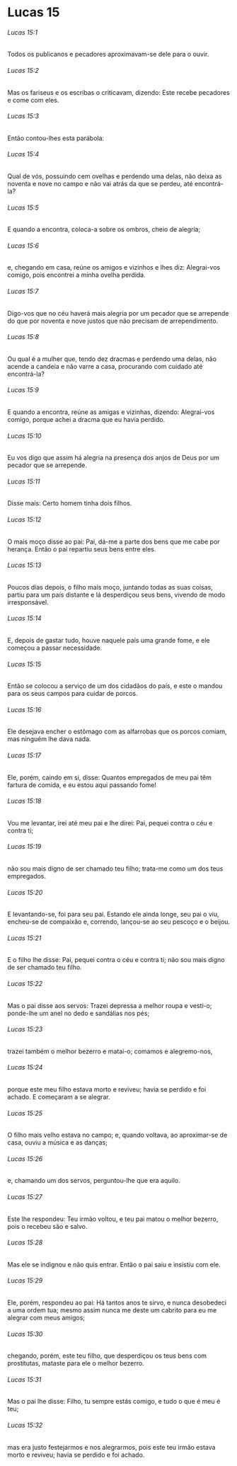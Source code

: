 # Lucas 15

###### Lucas 15:1

Todos os publicanos e pecadores aproximavam-se dele para o ouvir.

###### Lucas 15:2

Mas os fariseus e os escribas o criticavam, dizendo: Este recebe pecadores e come com eles.

###### Lucas 15:3

Então contou-lhes esta parábola:

###### Lucas 15:4

Qual de vós, possuindo cem ovelhas e perdendo uma delas, não deixa as noventa e nove no campo e não vai atrás da que se perdeu, até encontrá-la?

###### Lucas 15:5

E quando a encontra, coloca-a sobre os ombros, cheio de alegria;

###### Lucas 15:6

e, chegando em casa, reúne os amigos e vizinhos e lhes diz: Alegrai-vos comigo, pois encontrei a minha ovelha perdida.

###### Lucas 15:7

Digo-vos que no céu haverá mais alegria por um pecador que se arrepende do que por noventa e nove justos que não precisam de arrependimento.

###### Lucas 15:8

Ou qual é a mulher que, tendo dez dracmas e perdendo uma delas, não acende a candeia e não varre a casa, procurando com cuidado até encontrá-la?

###### Lucas 15:9

E quando a encontra, reúne as amigas e vizinhas, dizendo: Alegrai-vos comigo, porque achei a dracma que eu havia perdido.

###### Lucas 15:10

Eu vos digo que assim há alegria na presença dos anjos de Deus por um pecador que se arrepende.

###### Lucas 15:11

Disse mais: Certo homem tinha dois filhos.

###### Lucas 15:12

O mais moço disse ao pai: Pai, dá-me a parte dos bens que me cabe por herança. Então o pai repartiu seus bens entre eles.

###### Lucas 15:13

Poucos dias depois, o filho mais moço, juntando todas as suas coisas, partiu para um país distante e lá desperdiçou seus bens, vivendo de modo irresponsável.

###### Lucas 15:14

E, depois de gastar tudo, houve naquele país uma grande fome, e ele começou a passar necessidade.

###### Lucas 15:15

Então se colocou a serviço de um dos cidadãos do país, e este o mandou para os seus campos para cuidar de porcos.

###### Lucas 15:16

Ele desejava encher o estômago com as alfarrobas que os porcos comiam, mas ninguém lhe dava nada.

###### Lucas 15:17

Ele, porém, caindo em si, disse: Quantos empregados de meu pai têm fartura de comida, e eu estou aqui passando fome!

###### Lucas 15:18

Vou me levantar, irei até meu pai e lhe direi: Pai, pequei contra o céu e contra ti;

###### Lucas 15:19

não sou mais digno de ser chamado teu filho; trata-me como um dos teus empregados.

###### Lucas 15:20

E levantando-se, foi para seu pai. Estando ele ainda longe, seu pai o viu, encheu-se de compaixão e, correndo, lançou-se ao seu pescoço e o beijou.

###### Lucas 15:21

E o filho lhe disse: Pai, pequei contra o céu e contra ti; não sou mais digno de ser chamado teu filho.

###### Lucas 15:22

Mas o pai disse aos servos: Trazei depressa a melhor roupa e vesti-o; ponde-lhe um anel no dedo e sandálias nos pés;

###### Lucas 15:23

trazei também o melhor bezerro e matai-o; comamos e alegremo-nos,

###### Lucas 15:24

porque este meu filho estava morto e reviveu; havia se perdido e foi achado. E começaram a se alegrar.

###### Lucas 15:25

O filho mais velho estava no campo; e, quando voltava, ao aproximar-se de casa, ouviu a música e as danças;

###### Lucas 15:26

e, chamando um dos servos, perguntou-lhe que era aquilo.

###### Lucas 15:27

Este lhe respondeu: Teu irmão voltou, e teu pai matou o melhor bezerro, pois o recebeu são e salvo.

###### Lucas 15:28

Mas ele se indignou e não quis entrar. Então o pai saiu e insistiu com ele.

###### Lucas 15:29

Ele, porém, respondeu ao pai: Há tantos anos te sirvo, e nunca desobedeci a uma ordem tua; mesmo assim nunca me deste um cabrito para eu me alegrar com meus amigos;

###### Lucas 15:30

chegando, porém, este teu filho, que desperdiçou os teus bens com prostitutas, mataste para ele o melhor bezerro.

###### Lucas 15:31

Mas o pai lhe disse: Filho, tu sempre estás comigo, e tudo o que é meu é teu;

###### Lucas 15:32

mas era justo festejarmos e nos alegrarmos, pois este teu irmão estava morto e reviveu; havia se perdido e foi achado.


